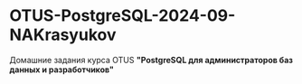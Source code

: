 # OTUS-PostgreSQL-2024-09-NAKrasyukov
Домашние задания курса OTUS **"PostgreSQL для администраторов баз данных и разработчиков"**
